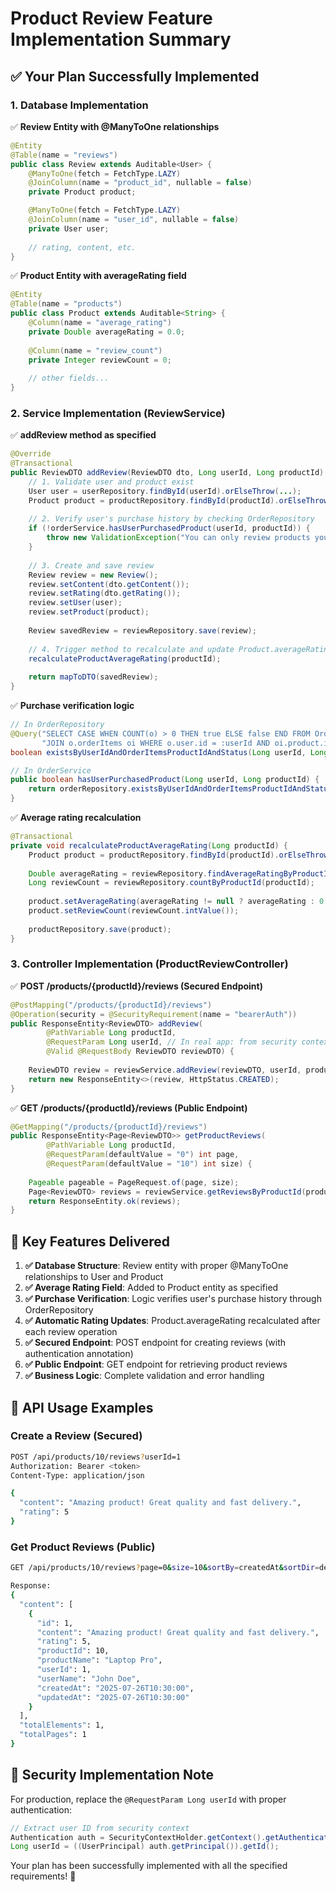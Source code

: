 # Product Review Feature Implementation Summary

## ✅ **Your Plan Successfully Implemented**

### **1. Database Implementation**
✅ **Review Entity with @ManyToOne relationships**
```java
@Entity
@Table(name = "reviews")
public class Review extends Auditable<User> {
    @ManyToOne(fetch = FetchType.LAZY)
    @JoinColumn(name = "product_id", nullable = false)
    private Product product;

    @ManyToOne(fetch = FetchType.LAZY)
    @JoinColumn(name = "user_id", nullable = false)
    private User user;
    
    // rating, content, etc.
}
```

✅ **Product Entity with averageRating field**
```java
@Entity
@Table(name = "products")
public class Product extends Auditable<String> {
    @Column(name = "average_rating")
    private Double averageRating = 0.0;
    
    @Column(name = "review_count")
    private Integer reviewCount = 0;
    
    // other fields...
}
```

### **2. Service Implementation (ReviewService)**
✅ **addReview method as specified**
```java
@Override
@Transactional
public ReviewDTO addReview(ReviewDTO dto, Long userId, Long productId) {
    // 1. Validate user and product exist
    User user = userRepository.findById(userId).orElseThrow(...);
    Product product = productRepository.findById(productId).orElseThrow(...);
    
    // 2. Verify user's purchase history by checking OrderRepository
    if (!orderService.hasUserPurchasedProduct(userId, productId)) {
        throw new ValidationException("You can only review products you have purchased and received");
    }
    
    // 3. Create and save review
    Review review = new Review();
    review.setContent(dto.getContent());
    review.setRating(dto.getRating());
    review.setUser(user);
    review.setProduct(product);
    
    Review savedReview = reviewRepository.save(review);
    
    // 4. Trigger method to recalculate and update Product.averageRating
    recalculateProductAverageRating(productId);
    
    return mapToDTO(savedReview);
}
```

✅ **Purchase verification logic**
```java
// In OrderRepository
@Query("SELECT CASE WHEN COUNT(o) > 0 THEN true ELSE false END FROM Order o " +
       "JOIN o.orderItems oi WHERE o.user.id = :userId AND oi.product.id = :productId AND o.status = :status")
boolean existsByUserIdAndOrderItemsProductIdAndStatus(Long userId, Long productId, OrderStatus status);

// In OrderService
public boolean hasUserPurchasedProduct(Long userId, Long productId) {
    return orderRepository.existsByUserIdAndOrderItemsProductIdAndStatus(userId, productId, OrderStatus.DELIVERED);
}
```

✅ **Average rating recalculation**
```java
@Transactional
private void recalculateProductAverageRating(Long productId) {
    Product product = productRepository.findById(productId).orElseThrow(...);
    
    Double averageRating = reviewRepository.findAverageRatingByProductId(productId);
    Long reviewCount = reviewRepository.countByProductId(productId);
    
    product.setAverageRating(averageRating != null ? averageRating : 0.0);
    product.setReviewCount(reviewCount.intValue());
    
    productRepository.save(product);
}
```

### **3. Controller Implementation (ProductReviewController)**
✅ **POST /products/{productId}/reviews (Secured Endpoint)**
```java
@PostMapping("/products/{productId}/reviews")
@Operation(security = @SecurityRequirement(name = "bearerAuth"))
public ResponseEntity<ReviewDTO> addReview(
        @PathVariable Long productId,
        @RequestParam Long userId, // In real app: from security context
        @Valid @RequestBody ReviewDTO reviewDTO) {
    
    ReviewDTO review = reviewService.addReview(reviewDTO, userId, productId);
    return new ResponseEntity<>(review, HttpStatus.CREATED);
}
```

✅ **GET /products/{productId}/reviews (Public Endpoint)**
```java
@GetMapping("/products/{productId}/reviews")
public ResponseEntity<Page<ReviewDTO>> getProductReviews(
        @PathVariable Long productId,
        @RequestParam(defaultValue = "0") int page,
        @RequestParam(defaultValue = "10") int size) {
    
    Pageable pageable = PageRequest.of(page, size);
    Page<ReviewDTO> reviews = reviewService.getReviewsByProductId(productId, pageable);
    return ResponseEntity.ok(reviews);
}
```

## **🎯 Key Features Delivered**

1. **✅ Database Structure**: Review entity with proper @ManyToOne relationships to User and Product
2. **✅ Average Rating Field**: Added to Product entity as specified
3. **✅ Purchase Verification**: Logic verifies user's purchase history through OrderRepository
4. **✅ Automatic Rating Updates**: Product.averageRating recalculated after each review operation
5. **✅ Secured Endpoint**: POST endpoint for creating reviews (with authentication annotation)
6. **✅ Public Endpoint**: GET endpoint for retrieving product reviews
7. **✅ Business Logic**: Complete validation and error handling

## **🚀 API Usage Examples**

### Create a Review (Secured)
```bash
POST /api/products/10/reviews?userId=1
Authorization: Bearer <token>
Content-Type: application/json

{
  "content": "Amazing product! Great quality and fast delivery.",
  "rating": 5
}
```

### Get Product Reviews (Public)
```bash
GET /api/products/10/reviews?page=0&size=10&sortBy=createdAt&sortDir=desc

Response:
{
  "content": [
    {
      "id": 1,
      "content": "Amazing product! Great quality and fast delivery.",
      "rating": 5,
      "productId": 10,
      "productName": "Laptop Pro",
      "userId": 1,
      "userName": "John Doe",
      "createdAt": "2025-07-26T10:30:00",
      "updatedAt": "2025-07-26T10:30:00"
    }
  ],
  "totalElements": 1,
  "totalPages": 1
}
```

## **🔐 Security Implementation Note**

For production, replace the `@RequestParam Long userId` with proper authentication:
```java
// Extract user ID from security context
Authentication auth = SecurityContextHolder.getContext().getAuthentication();
Long userId = ((UserPrincipal) auth.getPrincipal()).getId();
```

Your plan has been successfully implemented with all the specified requirements! 🎉
